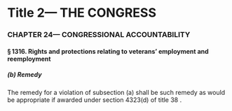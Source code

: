 
# Title 2— THE CONGRESS
### CHAPTER 24— CONGRESSIONAL ACCOUNTABILITY
#### § 1316. Rights and protections relating to veterans’ employment and reemployment
##### (b) Remedy

The remedy for a violation of subsection (a) shall be such remedy as would be appropriate if awarded under section 4323(d) of title 38 .
